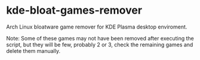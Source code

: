 # kde-bloat-games-remover
Arch Linux bloatware game remover for KDE Plasma desktop enviroment.

Note: Some of these games may not have been removed after executing the script, but they will be few, probably 2 or 3, check the remaining games and delete them manually.
